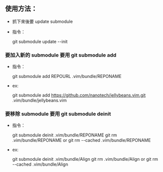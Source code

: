 ## 使用方法：
- 抓下來後要 update submodule
- 指令：

    git submodule update --init

### 要加入新的 submodule 要用 git submodule add
- 指令：

    git submodule add REPOURL .vim/bundle/REPONAME

- ex:

    git submodule add https://github.com/nanotech/jellybeans.vim.git .vim/bundle/jellybeans.vim

### 要移除 submodule 要用 git submodule deinit
- 指令：

    git submodule deinit .vim/bundle/REPONAME
    git rm .vim/bundle/REPONAME or git rm --cached .vim/bundle/REPONAME

- ex:

    git submodule deinit .vim/bundle/Align
    git rm .vim/bundle/Align or git rm --cached .vim/bundle/Align
